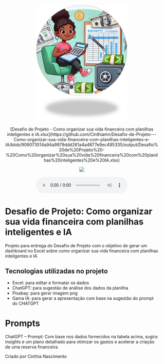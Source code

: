 <p align="center">
<img 
    src="./assets/Capa Planilha.jpg"
    width="300"
/>
</p>

<p align="center">
    [Desafio de Projeto - Como organizar sua vida financeira com planilhas inteligentes e IA.xlsx](https://github.com/Cinthiamn/Desafio-de-Projeto---Como-organizar-sua-vida-financeira-com-planilhas-inteligentes-e-IA/blob/909073514a94a9979ddd261a4a4877e9ec495335/output/Desafio%20de%20Projeto%20-%20Como%20organizar%20sua%20vida%20financeira%20com%20planilhas%20inteligentes%20e%20IA.xlsx)
  </p>

<p align="center">
<img 
    src="./output/Desafio%20de%20Projeto%20-%20Como%20organizar%20sua%20vida%20financeira%20com%20planilhas%20inteligentes%20e%20IA.xlsx"
    width="300"
/>
</p>

<div align="center">
    <audio src="output/podcast_editado.MP3" controls title="Podcast editado"></audio>
</div>

# Desafio de Projeto: Como organizar sua vida financeira com planilhas inteligentes e IA #

Projeto para entrega do Desafio de Projeto com o objetivo de gerar um dashboard no Excel sobre como organizar sua vida financeira com planilhas inteligentes e IA

## Tecnologias utilizadas no projeto

- Excel:  para editar e formatar os dados
- ChatGPT: para sugestão de análise dos dados da planilha
- Pixabay: para gerar imagem png
- Gama IA:  para gerar a apresentação com base na sugestão do prompt do CHATGPT


# Prompts 
ChatGPT – Prompt: Com base nos dados fornecidos na tabela acima, sugira insights e um plano detalhado para otimizar os gastos e acelerar a criação de uma reserva financeira.


Criado por Cinthia Nascimento
